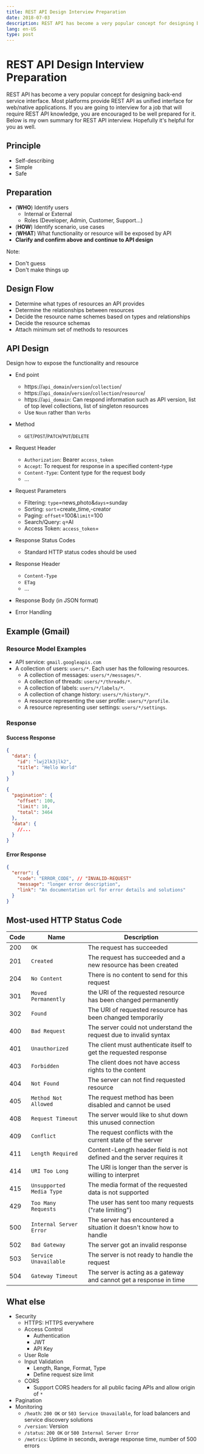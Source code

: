 ```yaml
---
title: REST API Design Interview Preparation
date: 2018-07-03
description: REST API has become a very popular concept for designing back-end service interface. Most platforms provide REST API as unified interface for web/native applications. If you are going to interview for a job that will require REST API knowledge, you are encouraged to be well prepared for it. Below is my own summary for REST API interview. Hopefully it's helpful for you as well.
lang: en-US
type: post
---
```


# REST API Design Interview Preparation

REST API has become a very popular concept for designing back-end service interface. Most platforms provide REST API as unified interface for web/native applications. If you are going to interview for a job that will require REST API knowledge, you are encouraged to be well prepared for it. Below is my own summary for REST API interview. Hopefully it's helpful for you as well.

## Principle

- Self-describing
- Simple
- Safe

## Preparation

- (**WHO**) Identify users
  - Internal or External
  - Roles (Developer, Admin, Customer, Support...)
- (**HOW**) Identify scenario, use cases
- (**WHAT**) What functionality or resource will be exposed by API
- **Clarify and confirm above and continue to API design**

Note:

- Don't guess
- Don't make things up

## Design Flow

- Determine what types of resources an API provides
- Determine the relationships between resources
- Decide the resource name schemes based on types and relationships
- Decide the resource schemas
- Attach minimum set of methods to resources

## API Design

Design how to expose the functionality and resource

- End point

  - https://`api_domain`/`version`/`collection`/
  - https://`api_domain`/`version`/`collection`/`resource`/
  - https://`api_domain`: Can respond information such as API version, list of top level collections, list of singleton resources
  - Use `Noun` rather than `Verbs`

- Method

  - `GET`/`POST`/`PATCH`/`PUT`/`DELETE`

- Request Header

  - `Authorization`: Bearer `access_token`
  - `Accept`: To request for response in a specified content-type
  - `Content-Type`: Content type for the request body
  - ...

- Request Parameters

  - Filtering: `type`=news,photo&`days`=sunday
  - Sorting: `sort`=create_time,-creator
  - Paging: `offset`=100&`limit`=100
  - Search/Query: `q`=AI
  - Access Token: `access_token`=

- Response Status Codes

  - Standard HTTP status codes should be used

- Response Header

  - `Content-Type`
  - `ETag`
  - ...

- Response Body (in JSON format)

- Error Handling

## Example (Gmail)

### Resource Model Examples

- API service: `gmail.googleapis.com`
- A collection of users: `users/*`. Each user has the following resources.
  - A collection of messages: `users/*/messages/*`.
  - A collection of threads: `users/*/threads/*`.
  - A collection of labels: `users/*/labels/*`.
  - A collection of change history: `users/*/history/*`.
  - A resource representing the user profile: `users/*/profile`.
  - A resource representing user settings: `users/*/settings`.

### Response

#### Success Response

```json
{
  "data": {
    "id": "lwj2lk3jlk2",
    "title": "Hello World"
  }
}
```

```json
{
  "pagination": {
    "offset": 100,
    "limit": 10,
    "total": 3464
  },
  "data": {
    //...
  }
}
```

#### Error Response

```json
{
  "error": {
    "code": "ERROR_CODE", // "INVALID-REQUEST"
    "message": "longer error description",
    "link": "An documentation url for error details and solutions"
  }
}
```

## Most-used HTTP Status Code

| Code | Name                     | Description                                                           |
| ---- | ------------------------ | --------------------------------------------------------------------- |
| 200  | `OK`                     | The request has succeeded                                             |
| 201  | `Created`                | The request has succeeded and a new resource has been created         |
| 204  | `No Content`             | There is no content to send for this request                          |
| 301  | `Moved Permanently`      | the URI of the requested resource has been changed permanently        |
| 302  | `Found`                  | The URI of requested resource has been changed temporarily            |
| 400  | `Bad Request`            | The server could not understand the request due to invalid syntax     |
| 401  | `Unauthorized`           | The client must authenticate itself to get the requested response     |
| 403  | `Forbidden`              | The client does not have access rights to the content                 |
| 404  | `Not Found`              | The server can not find requested resource                            |
| 405  | `Method Not Allowed`     | The request method has been disabled and cannot be used               |
| 408  | `Request Timeout`        | The server would like to shut down this unused connection             |
| 409  | `Conflict`               | The request conflicts with the current state of the server            |
| 411  | `Length Required`        | Content-Length header field is not defined and the server requires it |
| 414  | `URI Too Long`           | The URI is longer than the server is willing to interpret             |
| 415  | `Unsupported Media Type` | The media format of the requested data is not supported               |
| 429  | `Too Many Requests`      | The user has sent too many requests ("rate limiting")                 |
| 500  | `Internal Server Error`  | The server has encountered a situation it doesn't know how to handle  |
| 502  | `Bad Gateway`            | The server got an invalid response                                    |
| 503  | `Service Unavailable`    | The server is not ready to handle the request                         |
| 504  | `Gateway Timeout`        | The server is acting as a gateway and cannot get a response in time   |

## What else

- Security
  - HTTPS: HTTPS everywhere
  - Access Control
    - Authentication
    - JWT
    - API Key
  - User Role
  - Input Validation
    - Length, Range, Format, Type
    - Define request size limit
  - CORS
    - Support CORS headers for all public facing APIs and allow origin of `*`
- Pagination
- Monitoring
  - `/heath`: `200 OK` or `503 Service Unavailable`, for load balancers and service discovery solutions
  - `/version`: Version
  - `/status`: `200 OK` or `500 Internal Server Error`
  - `/metrics`: Uptime in seconds, average response time, number of 500 errors
